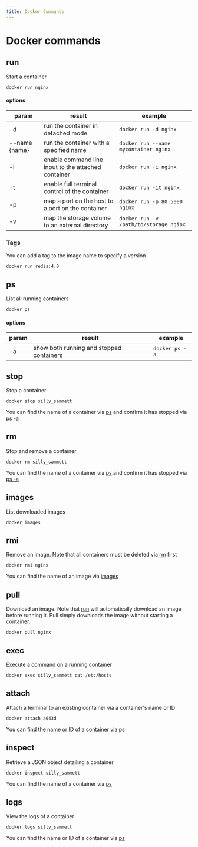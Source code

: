 ```yaml
---
title: Docker Commands
---
```


# Docker commands

## run

Start a container

`docker run nginx`

#### options

| param         | result                                              | example                                |
| ------------- | --------------------------------------------------- | -------------------------------------- |
| -d            | run the container in detached mode                  | `docker run -d nginx`                  |
| --name {name} | run the container with a specified name             | `docker run --name mycontainer nginx`  |
| -i            | enable command line input to the attached container | `docker run -i nginx`                  |
| -t            | enable full terminal control of the container       | `docker run -it nginx`                 |
| -p            | map a port on the host to a port on the container   | `docker run -p 80:5000 nginx`          |
| -v            | map the storage volume to an external directory     | `docker run -v /path/to/storage nginx` |

### Tags

You can add a tag to the image name to specify a version

`docker run redis:4.0`

## ps

List all running containers

`docker ps`

#### options

| param | result                                   | example        |
| ----- | ---------------------------------------- | -------------- |
| -a    | show both running and stopped containers | `docker ps -a` |

## stop

Stop a container

`docker stop silly_sammett`

You can find the name of a container via [ps](#ps) and confirm it has stopped via [ps -a](#ps)

## rm

Stop and remove a container

`docker rm silly_sammett`

You can find the name of a container via [ps](#ps) and confirm it has stopped via [ps -a](#ps)

## images

List downloaded images

`docker images`

## rmi

Remove an image. Note that all containers must be deleted via [rm](#rm) first

`docker rmi nginx`

You can find the name of an image via [images](#images)

## pull

Download an image. Note that [run](#run) will automatically download an image before running it. Pull simply downloads the image without starting a container.

`docker pull nginx`

## exec

Execute a command on a running container

`docker exec silly_sammett cat /etc/hosts`

## attach

Attach a terminal to an existing container via a container's name or ID

`docker attach a043d`

You can find the name or ID of a container via [ps](#ps)

## inspect

Retrieve a JSON object detailing a container

`docker inspect silly_sammett`

You can find the name of a container via [ps](#ps)

## logs

View the logs of a container

`docker logs silly_sammett`

You can find the name or ID of a container via [ps](#ps)
